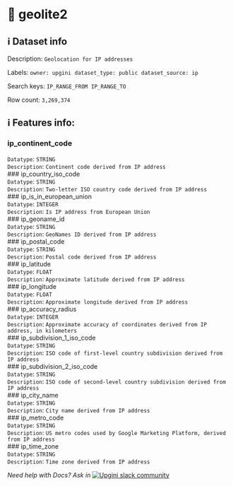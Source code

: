 # 📖 geolite2 
## ℹ️ Dataset info 
Description: `Geolocation for IP addresses` 

Labels: ` owner: upgini ` &nbsp;` dataset_type: public ` &nbsp;` dataset_source: ip ` &nbsp;

Search keys: 
` IP_RANGE_FROM ` &nbsp;` IP_RANGE_TO ` &nbsp;

Row count: `3,269,374` 

## ℹ️ Features info:
### ip_continent_code <br/>
`Datatype`: `STRING` <br/>
`Description`: `Continent code derived from IP address` <br/>### ip_country_iso_code <br/>
`Datatype`: `STRING` <br/>
`Description`: `Two-letter ISO country code derived from IP address` <br/>### ip_is_in_european_union <br/>
`Datatype`: `INTEGER` <br/>
`Description`: `Is IP address from European Union` <br/>### ip_geoname_id <br/>
`Datatype`: `STRING` <br/>
`Description`: `GeoNames ID derived from IP address` <br/>### ip_postal_code <br/>
`Datatype`: `STRING` <br/>
`Description`: `Postal code derived from IP address` <br/>### ip_latitude <br/>
`Datatype`: `FLOAT` <br/>
`Description`: `Approximate latitude derived from IP address` <br/>### ip_longitude <br/>
`Datatype`: `FLOAT` <br/>
`Description`: `Approximate longitude derived from IP address` <br/>### ip_accuracy_radius <br/>
`Datatype`: `INTEGER` <br/>
`Description`: `Approximate accuracy of coordinates derived from IP address, in kilometers` <br/>### ip_subdivision_1_iso_code <br/>
`Datatype`: `STRING` <br/>
`Description`: `ISO code of first-level country subdivision derived from IP address` <br/>### ip_subdivision_2_iso_code <br/>
`Datatype`: `STRING` <br/>
`Description`: `ISO code of second-level country subdivision derived from IP address` <br/>### ip_city_name <br/>
`Datatype`: `STRING` <br/>
`Description`: `City name derived from IP address` <br/>### ip_metro_code <br/>
`Datatype`: `STRING` <br/>
`Description`: `US metro codes used by Google Marketing Platform, derived from IP address` <br/>### ip_time_zone <br/>
`Datatype`: `STRING` <br/>
`Description`: `Time zone derived from IP address` <br/>


_Need help with Docs? Ask in_ <a href="https://4mlg.short.gy/join-upgini-community"><img alt="Upgini slack community" src="https://img.shields.io/badge/slack-@upgini-orange.svg?logo=slack"></a>